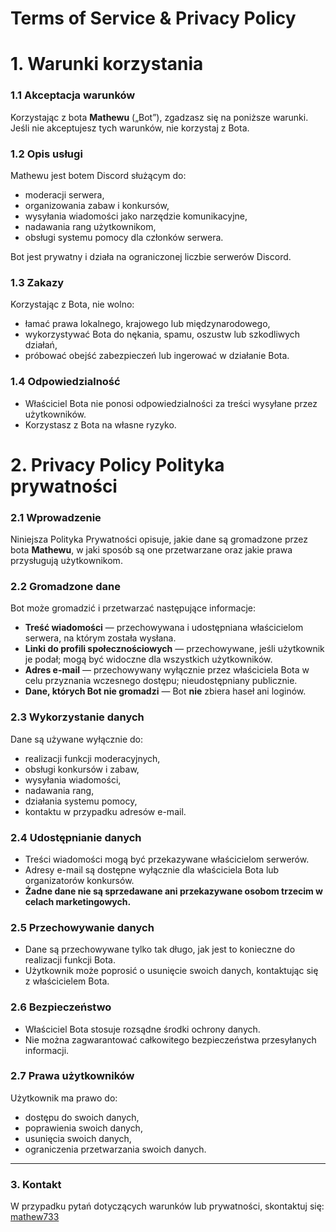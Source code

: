 # Terms of Service & Privacy Policy


## <h1>1. Warunki korzystania</h1><!-- {docsify-ignore} -->

### 1.1 Akceptacja warunków<!-- {docsify-ignore} -->
Korzystając z bota **Mathewu** („Bot”), zgadzasz się na poniższe warunki.  
Jeśli nie akceptujesz tych warunków, nie korzystaj z Bota.

### 1.2 Opis usługi<!-- {docsify-ignore} -->
Mathewu jest botem Discord służącym do:
- moderacji serwera,
- organizowania zabaw i konkursów,
- wysyłania wiadomości jako narzędzie komunikacyjne,
- nadawania rang użytkownikom,
- obsługi systemu pomocy dla członków serwera.

Bot jest prywatny i działa na ograniczonej liczbie serwerów Discord.

### 1.3 Zakazy<!-- {docsify-ignore} -->
Korzystając z Bota, nie wolno:
- łamać prawa lokalnego, krajowego lub międzynarodowego,
- wykorzystywać Bota do nękania, spamu, oszustw lub szkodliwych działań,
- próbować obejść zabezpieczeń lub ingerować w działanie Bota.

### 1.4 Odpowiedzialność<!-- {docsify-ignore} -->
- Właściciel Bota nie ponosi odpowiedzialności za treści wysyłane przez użytkowników.
- Korzystasz z Bota na własne ryzyko.



## <h1>2. Privacy Policy Polityka prywatności</h1><!-- {docsify-ignore} -->

### 2.1 Wprowadzenie<!-- {docsify-ignore} -->
Niniejsza Polityka Prywatności opisuje, jakie dane są gromadzone przez bota **Mathewu**, w jaki sposób są one przetwarzane oraz jakie prawa przysługują użytkownikom.

### 2.2 Gromadzone dane<!-- {docsify-ignore} -->
Bot może gromadzić i przetwarzać następujące informacje:
- **Treść wiadomości** — przechowywana i udostępniana właścicielom serwera, na którym została wysłana.
- **Linki do profili społecznościowych** — przechowywane, jeśli użytkownik je podał; mogą być widoczne dla wszystkich użytkowników.
- **Adres e-mail** — przechowywany wyłącznie przez właściciela Bota w celu przyznania wczesnego dostępu; nieudostępniany publicznie.
- **Dane, których Bot nie gromadzi** — Bot **nie** zbiera haseł ani loginów.

### 2.3 Wykorzystanie danych<!-- {docsify-ignore} -->
Dane są używane wyłącznie do:
- realizacji funkcji moderacyjnych,
- obsługi konkursów i zabaw,
- wysyłania wiadomości,
- nadawania rang,
- działania systemu pomocy,
- kontaktu w przypadku adresów e-mail.

### 2.4 Udostępnianie danych<!-- {docsify-ignore} -->
- Treści wiadomości mogą być przekazywane właścicielom serwerów.
- Adresy e-mail są dostępne wyłącznie dla właściciela Bota lub organizatorów konkursów.
- **Żadne dane nie są sprzedawane ani przekazywane osobom trzecim w celach marketingowych.**

### 2.5 Przechowywanie danych<!-- {docsify-ignore} -->
- Dane są przechowywane tylko tak długo, jak jest to konieczne do realizacji funkcji Bota.
- Użytkownik może poprosić o usunięcie swoich danych, kontaktując się z właścicielem Bota.

### 2.6 Bezpieczeństwo<!-- {docsify-ignore} -->
- Właściciel Bota stosuje rozsądne środki ochrony danych.
- Nie można zagwarantować całkowitego bezpieczeństwa przesyłanych informacji.

### 2.7 Prawa użytkowników<!-- {docsify-ignore} -->
Użytkownik ma prawo do:
- dostępu do swoich danych,
- poprawienia swoich danych,
- usunięcia swoich danych,
- ograniczenia przetwarzania swoich danych.

---
<h3>3. Kontakt</h3><!-- {docsify-ignore} -->

W przypadku pytań dotyczących warunków lub prywatności, skontaktuj się: [mathew733](https://discordapp.com/users/294911538848858112)
